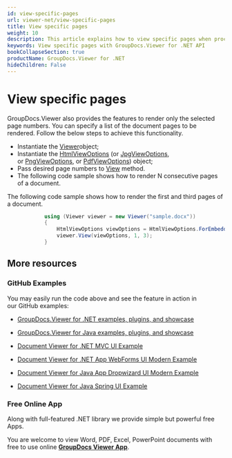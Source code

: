```yaml
---
id: view-specific-pages
url: viewer-net/view-specific-pages
title: View specific pages
weight: 10
description: This article explains how to view specific pages when processing documents with GroupDocs.Viewer within your .NET applications.
keywords: View specific pages with GroupDocs.Viewer for .NET API
bookCollapseSection: true
productName: GroupDocs.Viewer for .NET
hideChildren: False
---
```

# View specific pages

GroupDocs.Viewer also provides the features to render only the selected page numbers. You can specify a list of the document pages to be rendered. Follow the below steps to achieve this functionality. 

*   Instantiate the [Viewer](https://apireference.groupdocs.com/net/viewer/groupdocs.viewer/viewer)object;
*   Instantiate the [HtmlViewOptions](https://apireference.groupdocs.com/net/viewer/groupdocs.viewer.options/htmlviewoptions) (or [JpgViewOptions](https://apireference.groupdocs.com/net/viewer/groupdocs.viewer.options/jpgviewoptions), or [PngViewOptions](https://apireference.groupdocs.com/net/viewer/groupdocs.viewer.options/pngviewoptions), or [PdfViewOptions](https://apireference.groupdocs.com/net/viewer/groupdocs.viewer.options/pdfviewoptions)) object;
*   Pass desired page numbers to [View](https://apireference.groupdocs.com/net/viewer/groupdocs.viewer/viewer/methods/view) method.
*   The following code sample shows how to render N consecutive pages of a document.
    

The following code sample shows how to render the first and third pages of a document.

```csharp
            using (Viewer viewer = new Viewer("sample.docx"))
            {
                HtmlViewOptions viewOptions = HtmlViewOptions.ForEmbeddedResources();
                viewer.View(viewOptions, 1, 3);
            }
```

## More resources

### GitHub Examples

You may easily run the code above and see the feature in action in our GitHub examples:

*   [GroupDocs.Viewer for .NET examples, plugins, and showcase](https://github.com/groupdocs-viewer/GroupDocs.Viewer-for-.NET)
    
*   [GroupDocs.Viewer for Java examples, plugins, and showcase](https://github.com/groupdocs-viewer/GroupDocs.Viewer-for-Java)
    
*   [Document Viewer for .NET MVC UI Example](https://github.com/groupdocs-viewer/GroupDocs.Viewer-for-.NET-MVC) 
    
*   [Document Viewer for .NET App WebForms UI Modern Example](https://github.com/groupdocs-viewer/GroupDocs.Viewer-for-.NET-WebForms)
    
*   [Document Viewer for Java App Dropwizard UI Modern Example](https://github.com/groupdocs-viewer/GroupDocs.Viewer-for-Java-Dropwizard)
    
*   [Document Viewer for Java Spring UI Example](https://github.com/groupdocs-viewer/GroupDocs.Viewer-for-Java-Spring)
    

### Free Online App

Along with full-featured .NET library we provide simple but powerful free Apps.

You are welcome to view Word, PDF, Excel, PowerPoint documents with free to use online **[GroupDocs Viewer App](https://products.groupdocs.app/viewer)**.
